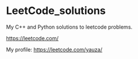 # LeetCode_solutions

My C++ and Python solutions to leetcode problems.

https://leetcode.com/

My profile: https://leetcode.com/yauza/
